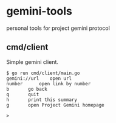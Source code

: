 # gemini-tools
personal tools for project gemini protocol

## cmd/client
Simple gemini client.  
```
$ go run cmd/client/main.go
gemini://url	open url
number		open link by number
b		go back
q		quit
h		print this summary
g		open Project Gemini homepage

>
```
